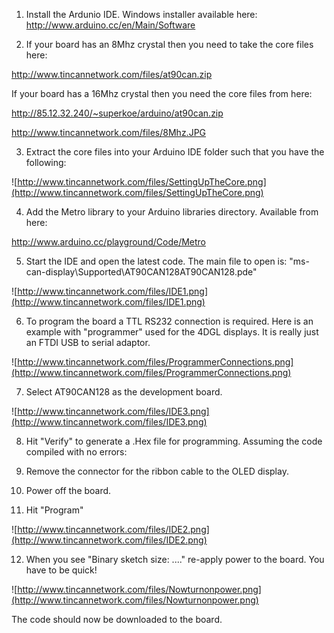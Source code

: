 1. Install the Ardunio IDE. Windows installer available here: http://www.arduino.cc/en/Main/Software

2. If your board has an 8Mhz crystal then you need to take the core files here:

http://www.tincannetwork.com/files/at90can.zip

If your board has a 16Mhz crystal then you need the core files from here:

http://85.12.32.240/~superkoe/arduino/at90can.zip

http://www.tincannetwork.com/files/8Mhz.JPG

3. Extract the core files into your Arduino IDE folder such that you have the following:

![http://www.tincannetwork.com/files/SettingUpTheCore.png](http://www.tincannetwork.com/files/SettingUpTheCore.png)

4. Add the Metro library to your Arduino libraries directory. Available from here:

http://www.arduino.cc/playground/Code/Metro

5. Start the IDE and open the latest code. The main file to open is: "ms-can-display\Supported\AT90CAN128AT90CAN128.pde"

![http://www.tincannetwork.com/files/IDE1.png](http://www.tincannetwork.com/files/IDE1.png)

6. To program the board a TTL RS232 connection is required. Here is an example with "programmer" used for the 4DGL displays. It is really just an FTDI USB to serial adaptor.

![http://www.tincannetwork.com/files/ProgrammerConnections.png](http://www.tincannetwork.com/files/ProgrammerConnections.png)

7. Select AT90CAN128 as the development board.

![http://www.tincannetwork.com/files/IDE3.png](http://www.tincannetwork.com/files/IDE3.png)

8. Hit "Verify" to generate a .Hex file for programming. Assuming the code compiled with no errors:

9. Remove the connector for the ribbon cable to the OLED display.

10. Power off the board.

11. Hit "Program"

![http://www.tincannetwork.com/files/IDE2.png](http://www.tincannetwork.com/files/IDE2.png)

12. When you see "Binary sketch size: ...." re-apply power to the board. You have to be quick!

![http://www.tincannetwork.com/files/Nowturnonpower.png](http://www.tincannetwork.com/files/Nowturnonpower.png)

The code should now be downloaded to the board.